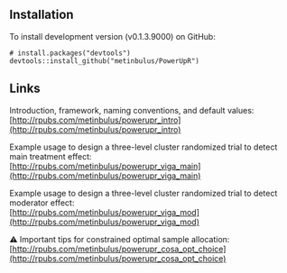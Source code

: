 ## Installation

To install development version (v0.1.3.9000) on GitHub:
```{r}
# install.packages("devtools")
devtools::install_github("metinbulus/PowerUpR")
```

## Links

Introduction, framework, naming conventions, and default values:    
[http://rpubs.com/metinbulus/powerupr_intro](http://rpubs.com/metinbulus/powerupr_intro)

Example usage to design a three-level cluster randomized trial to detect main treatment effect:    
[http://rpubs.com/metinbulus/powerupr_viga_main](http://rpubs.com/metinbulus/powerupr_viga_main)

Example usage to design a three-level cluster randomized trial to detect moderator effect:    
[http://rpubs.com/metinbulus/powerupr_viga_mod](http://rpubs.com/metinbulus/powerupr_viga_mod)

&#9888; Important tips for constrained optimal sample allocation:    
[http://rpubs.com/metinbulus/powerupr_cosa_opt_choice](http://rpubs.com/metinbulus/powerupr_cosa_opt_choice)
